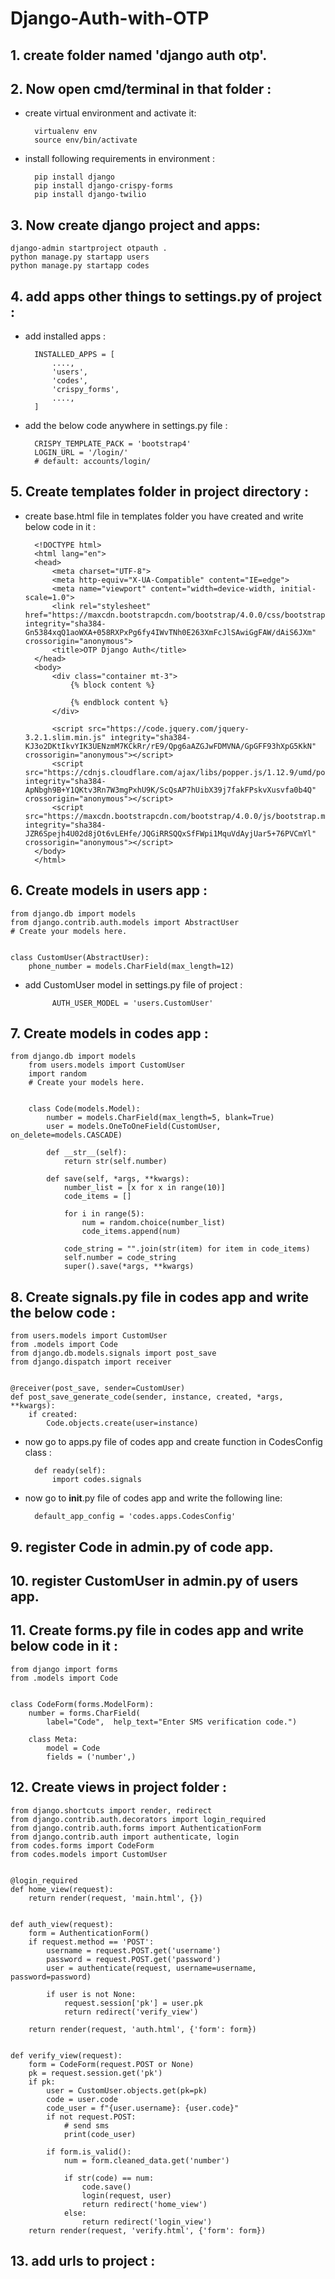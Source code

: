# Django-Auth-with-OTP

## 1. create folder named 'django auth otp'.

## 2. Now open cmd/terminal in that folder :
* create virtual environment and activate it:

        virtualenv env
        source env/bin/activate

* install following requirements in environment :

        pip install django
        pip install django-crispy-forms
        pip install django-twilio

## 3. Now create django project and apps:

    django-admin startproject otpauth .
    python manage.py startapp users
    python manage.py startapp codes

## 4. add apps other things to settings.py of project :

* add installed apps :

        INSTALLED_APPS = [
            ....,
            'users',
            'codes',
            'crispy_forms',
            ....,
        ]

* add the below code anywhere in settings.py file :

        CRISPY_TEMPLATE_PACK = 'bootstrap4'
        LOGIN_URL = '/login/'
        # default: accounts/login/

## 5. Create templates folder in project directory :
* create base.html file in templates folder you have created and write below code in it :

        <!DOCTYPE html>
        <html lang="en">
        <head>
            <meta charset="UTF-8">
            <meta http-equiv="X-UA-Compatible" content="IE=edge">
            <meta name="viewport" content="width=device-width, initial-scale=1.0">
            <link rel="stylesheet" href="https://maxcdn.bootstrapcdn.com/bootstrap/4.0.0/css/bootstrap.min.css" integrity="sha384-Gn5384xqQ1aoWXA+058RXPxPg6fy4IWvTNh0E263XmFcJlSAwiGgFAW/dAiS6JXm" crossorigin="anonymous">
            <title>OTP Django Auth</title>
        </head>
        <body>
            <div class="container mt-3">
                {% block content %}
                
                {% endblock content %}
            </div>

            <script src="https://code.jquery.com/jquery-3.2.1.slim.min.js" integrity="sha384-KJ3o2DKtIkvYIK3UENzmM7KCkRr/rE9/Qpg6aAZGJwFDMVNA/GpGFF93hXpG5KkN" crossorigin="anonymous"></script>
            <script src="https://cdnjs.cloudflare.com/ajax/libs/popper.js/1.12.9/umd/popper.min.js" integrity="sha384-ApNbgh9B+Y1QKtv3Rn7W3mgPxhU9K/ScQsAP7hUibX39j7fakFPskvXusvfa0b4Q" crossorigin="anonymous"></script>
            <script src="https://maxcdn.bootstrapcdn.com/bootstrap/4.0.0/js/bootstrap.min.js" integrity="sha384-JZR6Spejh4U02d8jOt6vLEHfe/JQGiRRSQQxSfFWpi1MquVdAyjUar5+76PVCmYl" crossorigin="anonymous"></script>
        </body>
        </html>

## 6. Create models in users app :

    from django.db import models
    from django.contrib.auth.models import AbstractUser
    # Create your models here.


    class CustomUser(AbstractUser):
        phone_number = models.CharField(max_length=12)

* add CustomUser model in settings.py file of project :

            AUTH_USER_MODEL = 'users.CustomUser'

## 7. Create models in codes app :

    from django.db import models
        from users.models import CustomUser
        import random
        # Create your models here.


        class Code(models.Model):
            number = models.CharField(max_length=5, blank=True)
            user = models.OneToOneField(CustomUser, on_delete=models.CASCADE)

            def __str__(self):
                return str(self.number)

            def save(self, *args, **kwargs):
                number_list = [x for x in range(10)]
                code_items = []

                for i in range(5):
                    num = random.choice(number_list)
                    code_items.append(num)

                code_string = "".join(str(item) for item in code_items)
                self.number = code_string
                super().save(*args, **kwargs)

## 8. Create signals.py file in codes app and write the below code :

    from users.models import CustomUser
    from .models import Code
    from django.db.models.signals import post_save
    from django.dispatch import receiver


    @receiver(post_save, sender=CustomUser)
    def post_save_generate_code(sender, instance, created, *args, **kwargs):
        if created:
            Code.objects.create(user=instance)

* now go to apps.py file of codes app and create function in CodesConfig class :
            
        def ready(self):
            import codes.signals

* now go to __init__.py file of codes app and write the following line:

        default_app_config = 'codes.apps.CodesConfig'

## 9. register Code in admin.py of code app.
## 10. register CustomUser in admin.py of users app.

## 11. Create forms.py file in codes app and write below code in it :

    from django import forms
    from .models import Code


    class CodeForm(forms.ModelForm):
        number = forms.CharField(
            label="Code",  help_text="Enter SMS verification code.")

        class Meta:
            model = Code
            fields = ('number',)

## 12. Create views in project folder :

    from django.shortcuts import render, redirect
    from django.contrib.auth.decorators import login_required
    from django.contrib.auth.forms import AuthenticationForm
    from django.contrib.auth import authenticate, login
    from codes.forms import CodeForm
    from codes.models import CustomUser


    @login_required
    def home_view(request):
        return render(request, 'main.html', {})


    def auth_view(request):
        form = AuthenticationForm()
        if request.method == 'POST':
            username = request.POST.get('username')
            password = request.POST.get('password')
            user = authenticate(request, username=username, password=password)

            if user is not None:
                request.session['pk'] = user.pk
                return redirect('verify_view')

        return render(request, 'auth.html', {'form': form})


    def verify_view(request):
        form = CodeForm(request.POST or None)
        pk = request.session.get('pk')
        if pk:
            user = CustomUser.objects.get(pk=pk)
            code = user.code
            code_user = f"{user.username}: {user.code}"
            if not request.POST:
                # send sms
                print(code_user)

            if form.is_valid():
                num = form.cleaned_data.get('number')

                if str(code) == num:
                    code.save()
                    login(request, user)
                    return redirect('home_view')
                else:
                    return redirect('login_view')
        return render(request, 'verify.html', {'form': form})


## 13. add urls to project :


